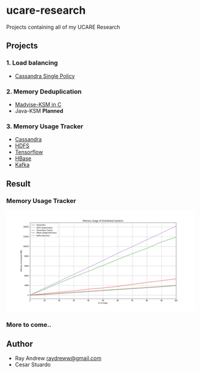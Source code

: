 # ucare-research

Projects containing all of my UCARE Research

## Projects

### 1. Load balancing

- [Cassandra Single Policy](https://github.com/rayandrews/ucare-research/tree/master/cassandra-single-policy)

### 2. Memory Deduplication

- [Madvise-KSM in C](https://github.com/rayandrews/ucare-research/tree/master/madvise-ksm-c)
- Java-KSM **Planned**

### 3. Memory Usage Tracker

- [Cassandra](https://github.com/rayandrews/ucare-research/tree/master/memory-tracking/cassandra)
- [HDFS](https://github.com/rayandrews/ucare-research/tree/master/memory-tracking/hdfs)
- [Tensorflow](https://github.com/rayandrews/ucare-research/tree/master/memory-tracking/tensorflow)
- [HBase](https://github.com/rayandrews/ucare-research/tree/master/memory-tracking/hbase)
- [Kafka](https://github.com/rayandrews/ucare-research/tree/master/memory-tracking/kafka)

## Result

### Memory Usage Tracker

![mem-usages](./memory-tracking/visualization/plot.png)

### More to come..

## Author

- Ray Andrew <raydreww@gmail.com>
- Cesar Stuardo
